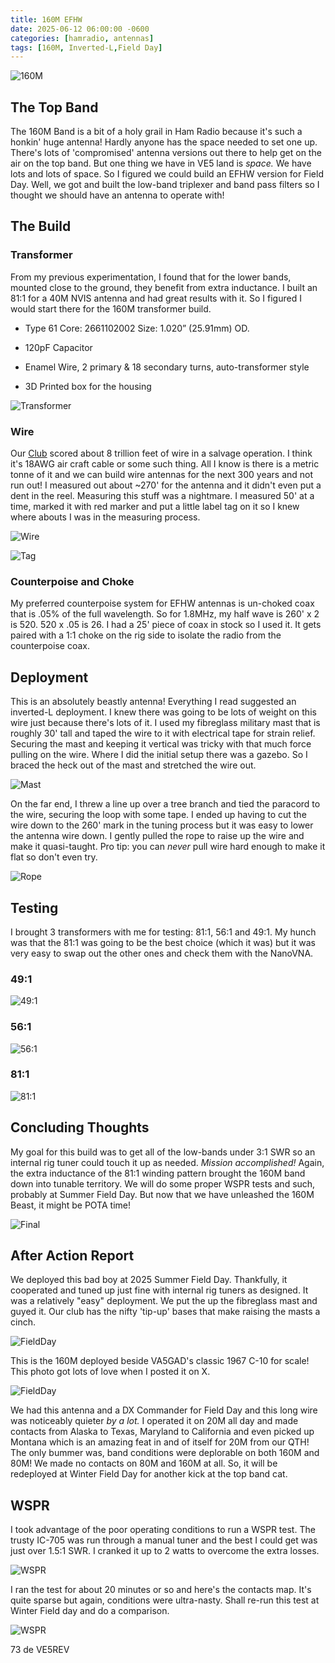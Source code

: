 ```yaml
---
title: 160M EFHW
date: 2025-06-12 06:00:00 -0600
categories: [hamradio, antennas]
tags: [160M, Inverted-L,Field Day]
---
```


![160M](./assets/160M/160M-01.webp)

## The Top Band

The 160M Band is a bit of a holy grail in Ham Radio because it's such a honkin' huge antenna! Hardly anyone has the space needed to set one up. There's lots of 'compromised' antenna versions out there to help get on the air on the top band. But one thing we have in VE5 land is *space.* We have lots and lots of space. So I figured we could build an EFHW version for Field Day. Well, we got and built the low-band triplexer and band pass filters so I thought we should have an antenna to operate with! 

## The Build

### Transformer

From my previous experimentation, I found that for the lower bands, mounted close to the ground, they benefit from extra inductance. I built an 81:1 for a 40M NVIS antenna and had great results with it. So I figured I would start there for the 160M transformer build. 

+ Type 61 Core: 2661102002 Size: 1.020” (25.91mm) OD. 

+ 120pF Capacitor

+ Enamel Wire, 2 primary & 18 secondary turns, auto-transformer style

+ 3D Printed box for the housing

![Transformer](./assets/160M/160M-02.webp)


### Wire

Our [Club](https://mjarc.ca/) scored about 8 trillion feet of wire in a salvage operation. I think it's 18AWG air craft cable or some such thing. All I know is there is a metric tonne of it and we can build wire antennas for the next 300 years and not run out! I measured out about ~270' for the antenna and it didn't even put a dent in the reel. Measuring this stuff was a nightmare. I measured 50' at a time, marked it with red marker and put a little label tag on it so I knew where abouts I was in the measuring process.

![Wire](./assets/160M/160M-03.webp)

![Tag](./assets/160M/160M-04.webp)

### Counterpoise and Choke 

My preferred counterpoise system for EFHW antennas is un-choked coax that is .05% of the full wavelength. So for 1.8MHz, my half wave is 260' x 2 is 520. 520 x .05 is 26. I had a 25' piece of coax in stock so I used it. It gets paired with a 1:1 choke on the rig side to isolate the radio from the counterpoise coax.

## Deployment

This is an absolutely beastly antenna! Everything I read suggested an inverted-L deployment. I knew there was going to be lots of weight on this wire just because there's lots of it. I used my fibreglass military mast that is roughly 30' tall and taped the wire to it with electrical tape for strain relief. Securing the mast and keeping it vertical was tricky with that much force pulling on the wire. Where I did the initial setup there was a gazebo. So I braced the heck out of the mast and stretched the wire out.

![Mast](./assets/160M/160M-05.webp)

On the far end, I threw a line up over a tree branch and tied the paracord to the wire, securing the loop with some tape. I ended up having to cut the wire down to the 260' mark in the tuning process but it was easy to lower the antenna wire down. I gently pulled the rope to raise up the wire and make it quasi-taught. Pro tip: you can *never* pull wire hard enough to make it flat so don't even try.

![Rope](./assets/160M/160M-06.webp)

## Testing

I brought 3 transformers with me for testing: 81:1, 56:1 and 49:1. My hunch was that the 81:1 was going to be the best choice (which it was) but it was very easy to swap out the other ones and check them with the NanoVNA.

### 49:1 

![49:1](./assets/160M/160M-07.webp)

### 56:1 

![56:1](./assets/160M/160M-08.webp)

### 81:1 

![81:1](./assets/160M/160M-09.webp)

## Concluding Thoughts

My goal for this build was to get all of the low-bands under 3:1 SWR so an internal rig tuner could touch it up as needed. *Mission accomplished!* Again, the extra inductance of the 81:1 winding pattern brought the 160M band down into tunable territory. We will do some proper WSPR tests and such, probably at Summer Field Day. But now that we have unleashed the 160M Beast, it might be POTA time!

![Final](./assets/160M/160M-10.webp)

## After Action Report

We deployed this bad boy at 2025 Summer Field Day. Thankfully, it cooperated and tuned up just fine with internal rig tuners as designed. It was a relatively "easy" deployment. We put the up the fibreglass mast and guyed it. Our club has the nifty 'tip-up' bases that make raising the masts a cinch. 

![FieldDay](./assets/160M/160M-11.webp)

This is the 160M deployed beside VA5GAD's classic 1967 C-10 for scale! This photo got lots of love when I posted it on X. 

![FieldDay](./assets/160M/160M-12.webp)

We had this antenna and a DX Commander for Field Day and this long wire was noticeably quieter *by a lot.* I operated it on 20M all day and made contacts from Alaska to Texas, Maryland to California and even picked up Montana which is an amazing feat in and of itself for 20M from our QTH! The only bummer was, band conditions were deplorable on both 160M and 80M! We made no contacts on 80M and 160M at all. So, it will be redeployed at Winter Field Day for another kick at the top band cat. 

## WSPR

I took advantage of the poor operating conditions to run a WSPR test. The trusty IC-705 was run through a manual tuner and the best I could get was just over 1.5:1 SWR. I cranked it up to 2 watts to overcome the extra losses. 

![WSPR](./assets/160M/160M-13.webp)

I ran the test for about 20 minutes or so and here's the contacts map. It's quite sparse but again, conditions were ultra-nasty. Shall re-run this test at Winter Field day and do a comparison.

![WSPR](./assets/160M/160M-14.webp)

73 de VE5REV



